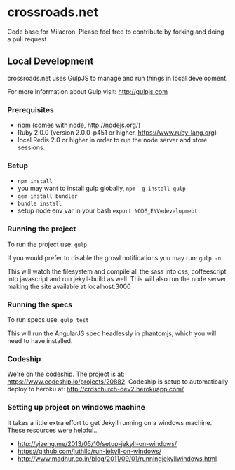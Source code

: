 crossroads.net
==============

Code base for Milacron.
Please feel free to contribute by forking and doing a pull request

## Local Development
crossroads.net uses GulpJS to manage and run things in local development.

For more information about Gulp visit: http://gulpjs.com

### Prerequisites
* npm (comes with node, http://nodejs.org/)
* Ruby 2.0.0 (version 2.0.0-p451 or higher, https://www.ruby-lang.org)
* local Redis 2.0 or higher in order to run the node server and store sessions.

### Setup
* ```npm install```
* you may want to install gulp globally, ```npm -g install gulp```
* ```gem install bundler```
* ```bundle install```
* setup node env var in your bash ```export NODE_ENV=developmebt```

### Running the project
To run the project use: ```gulp```

If you would prefer to disable the growl notifications you may run: ```gulp -n```

This will watch the filesystem and compile all the sass into css,
coffeescript into javascript and run jekyll-build as well. This will also run
the node server making the site available at localhost:3000

### Running the specs
To run specs use: ```gulp test```

This will run the AngularJS spec headlessly in phantomjs, which you will need to have installed.

### Codeship
We're on the codeship. The project is at: https://www.codeship.io/projects/20882. Codeship is setup to automatically deploy to heroku at: http://crdschurch-dev2.herokuapp.com/

### Setting up project on windows machine
It takes a little extra effort to get Jekyll running on a windows machine.  These resources were helpful...
* http://yizeng.me/2013/05/10/setup-jekyll-on-windows/
* https://github.com/juthilo/run-jekyll-on-windows/
* http://www.madhur.co.in/blog/2011/09/01/runningjekyllwindows.html
